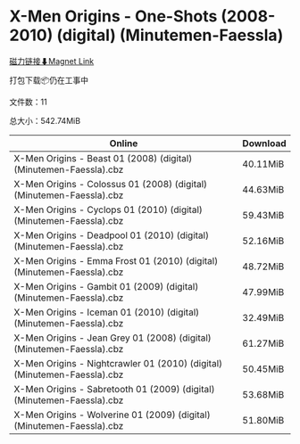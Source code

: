 # X-Men Origins - One-Shots (2008-2010) (digital) (Minutemen-Faessla)

[磁力链接⬇Magnet Link](magnet:?xt=urn:btih:0e341b813476c9aa9e0da7dc081caa41c2fd3bae&dn=X-Men%20Origins%20-%20One-Shots%20%282008-2010%29%20%28digital%29%20%28Minutemen-Faessla%29)

打包下载📦仍在工事中

文件数：11

总大小：542.74MiB

Online | Download
--- | ---
X-Men Origins - Beast 01 (2008) (digital) (Minutemen-Faessla).cbz | 40.11MiB
X-Men Origins - Colossus 01 (2008) (digital) (Minutemen-Faessla).cbz | 44.63MiB
X-Men Origins - Cyclops 01 (2010) (digital) (Minutemen-Faessla).cbz | 59.43MiB
X-Men Origins - Deadpool 01 (2010) (digital) (Minutemen-Faessla).cbz | 52.16MiB
X-Men Origins - Emma Frost 01 (2010) (digital) (Minutemen-Faessla).cbz | 48.72MiB
X-Men Origins - Gambit 01 (2009) (digital) (Minutemen-Faessla).cbz | 47.99MiB
X-Men Origins - Iceman 01 (2010) (digital) (Minutemen-Faessla).cbz | 32.49MiB
X-Men Origins - Jean Grey 01 (2008) (digital) (Minutemen-Faessla).cbz | 61.27MiB
X-Men Origins - Nightcrawler 01 (2010) (digital) (Minutemen-Faessla).cbz | 50.45MiB
X-Men Origins - Sabretooth 01 (2009) (digital) (Minutemen-Faessla).cbz | 53.68MiB
X-Men Origins - Wolverine 01 (2009) (digital) (Minutemen-Faessla).cbz | 51.80MiB